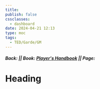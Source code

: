 ```yaml
---
title: 
publish: false
cssclasses:
  - dashboard
date: 2024-04-21 12:13
type: moc
tags:
  - TED/Garde/GM
---
```

##### Back:  || Book: [Player's Handbook](https://drive.google.com/drive/folders/1O5bhpYizcIT5xxAoLOuzCRht_PVS7VSG?usp=sharing) || Page: 
# Heading
